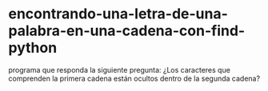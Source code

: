 # encontrando-una-letra-de-una-palabra-en-una-cadena-con-find-python
programa que responda la siguiente pregunta: ¿Los caracteres que comprenden la primera cadena están ocultos dentro de la segunda cadena?
